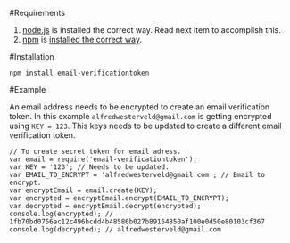 #Requirements 

1. [node.js](http://nodejs.org/) is installed the correct way. Read next item to accomplish this. 
2. [npm](https://github.com/isaacs/npm) is [installed the correct way](https://gist.github.com/579814).

#Installation

    npm install email-verificationtoken
    
#Example

An email address needs to be encrypted to create an email verification token. 
In this example `alfredwesterveld@gmail.com` is getting encrypted using `KEY = 123`.
This keys needs to be updated to create a different email verification token.

    // To create secret token for email adress.
    var email = require('email-verificationtoken');
    var KEY = '123'; // Needs to be updated.
    var EMAIL_TO_ENCRYPT = 'alfredwesterveld@gmail.com'; // Email to encrypt.
    var encryptEmail = email.create(KEY);
    var encrypted = encryptEmail.encrypt(EMAIL_TO_ENCRYPT); 
    var decrypted = encryptEmail.decrypt(encrypted);
    console.log(encrypted); // 1fb70bd0756ac12c496bcdd4b48586b027b89164850af100e0d50e80103cf367
    console.log(decrypted); // alfredwesterveld@gmail.com
